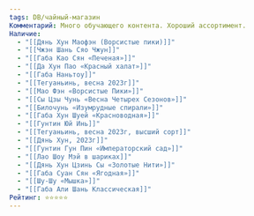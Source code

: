 ```yaml
---
tags: DB/чайный-магазин
Комментарий: Много обучающего контента. Хороший ассортимент.
Наличие:
  - "[[Дянь Хун Маофэн (Ворсистые пики)]]"
  - "[[Чжэн Шань Сяо Чжун]]"
  - "[[Габа Као Сян «Печеная»]]"
  - "[[Да Хун Пао «Красный халат»]]"
  - "[[Габа Наньтоу]]"
  - "[[Тегуаньинь, весна 2023г]]"
  - "[[Мао Фэн «Ворсистые Пики»]]"
  - "[[Сы Цзы Чунь «Весна Четырех Сезонов»]]"
  - "[[Билочунь «Изумрудные спирали»]]"
  - "[[Габа Хун Шуей «Красноводная»]]"
  - "[[Гунтин Юй Инь]]"
  - "[[Тегуаньинь, весна 2023г, высший сорт]]"
  - "[[Дянь Хун, 2023г]]"
  - "[[Гунтин Гун Пин «Императорский сад»]]"
  - "[[Лао Шоу Мэй в шариках]]"
  - "[[Дянь Хун Цзинь Сы «Золотые Нити»]]"
  - "[[Габа Суан Сян «Ягодная»]]"
  - "[[Шу-Шу «Мышка»]]"
  - "[[Габа Али Шань Классическая]]"
Рейтинг: ⭐️⭐️⭐️⭐️⭐️
---
```

